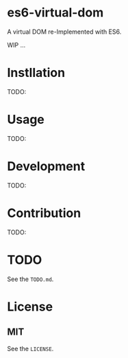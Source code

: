 # es6-virtual-dom

A virtual DOM re-Implemented with ES6.

WIP ...


# Instllation
TODO:


# Usage
TODO:


# Development
TODO:


# Contribution
TODO:


# TODO
See the `TODO.md`.


# License

## MIT

See the `LICENSE`.
